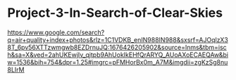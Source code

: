 # Project-3-In-Search-of-Clear-Skies
https://www.google.com/search?q=air+quality+index+photos&rlz=1C1VDKB_enIN988IN988&sxsrf=AJOqlzX38T_6pv56XTTzwmgwb8EZDrnuJQ:1676426205902&source=lnms&tbm=isch&sa=X&ved=2ahUKEwjIv_qjtpb9AhUokIkEHfQrARYQ_AUoAXoECAEQAw&biw=1536&bih=754&dpr=1.25#imgrc=pFMHorBx0m_A7M&imgdii=zgKzSg8nu8LIrM
